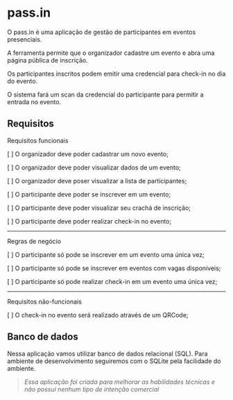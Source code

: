# pass.in
O pass.in é uma aplicação de gestão de participantes em eventos presenciais.

A ferramenta permite que o organizador cadastre um evento e abra uma página pública de inscrição.

Os participantes inscritos podem emitir uma credencial para check-in no dia do evento.

O sistema fará um scan da credencial do participante para permitir a entrada no evento.

## Requisitos
Requisitos funcionais

[ ] O organizador deve poder cadastrar um novo evento;

[ ] O organizador deve poder visualizar dados de um evento;

[ ] O organizador deve poser visualizar a lista de participantes;

[ ] O participante deve poder se inscrever em um evento;

[ ] O participante deve poder visualizar seu crachá de inscrição;

[ ] O participante deve poder realizar check-in no evento;

---

Regras de negócio

[ ] O participante só pode se inscrever em um evento uma única vez;

[ ] O participante só pode se inscrever em eventos com vagas disponíveis;

[ ] O participante só pode realizar check-in em um evento uma única vez;

---

Requisitos não-funcionais

[ ] O check-in no evento será realizado através de um QRCode;

## Banco de dados
Nessa aplicação vamos utilizar banco de dados relacional (SQL). Para ambiente de desenvolvimento seguiremos com o SQLite pela facilidade do ambiente.

> *Essa aplicação foi criada para melhorar as habilidades técnicas e não possui nenhum tipo de intenção comercial*